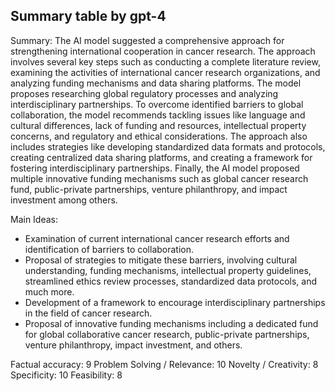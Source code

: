 ## Summary table by gpt-4
Summary: 
The AI model suggested a comprehensive approach for strengthening international cooperation in cancer research. The approach involves several key steps such as conducting a complete literature review, examining the activities of international cancer research organizations, and analyzing funding mechanisms and data sharing platforms. The model proposes researching global regulatory processes and analyzing interdisciplinary partnerships. To overcome identified barriers to global collaboration, the model recommends tackling issues like language and cultural differences, lack of funding and resources, intellectual property concerns, and regulatory and ethical considerations. The approach also includes strategies like developing standardized data formats and protocols, creating centralized data sharing platforms, and creating a framework for fostering interdisciplinary partnerships. Finally, the AI model proposed multiple innovative funding mechanisms such as global cancer research fund, public-private partnerships, venture philanthropy, and impact investment among others.

Main Ideas: 
- Examination of current international cancer research efforts and identification of barriers to collaboration.
- Proposal of strategies to mitigate these barriers, involving cultural understanding, funding mechanisms, intellectual property guidelines, streamlined ethics review processes, standardized data protocols, and much more.
- Development of a framework to encourage interdisciplinary partnerships in the field of cancer research.
- Proposal of innovative funding mechanisms including a dedicated fund for global collaborative cancer research, public-private partnerships, venture philanthropy, impact investment, and others.

Factual accuracy: 9
Problem Solving / Relevance: 10
Novelty / Creativity: 8
Specificity: 10
Feasibility: 8